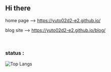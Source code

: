 
## Hi there

home page --> <https://yuto02d2-e2.github.io/>

blog site --> <https://yuto02d2-e2.github.io/blog/>

<br>

### status : 
![Top Langs](https://github-readme-stats.vercel.app/api/top-langs/?username=Yuto02D2-E2&layout=compact)

<!-- The default template below -->

<!--
### Hi there 👋

**Yuto02D2-E2/Yuto02D2-E2** is a ✨ _special_ ✨ repository because its `README.md` (this file) appears on your GitHub profile.

Here are some ideas to get you started:

- 🔭 I’m currently working on ...
- 🌱 I’m currently learning ...
- 👯 I’m looking to collaborate on ...
- 🤔 I’m looking for help with ...
- 💬 Ask me about ...
- 📫 How to reach me: ...
- 😄 Pronouns: ...
- ⚡ Fun fact: ...
-->
